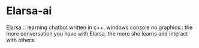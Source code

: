 # Elarsa-ai
Elarsa :: learning chatbot written in c++, windows console no graphics:: the more conversation you have with Elarsa. the more she learns and interact with others. 
